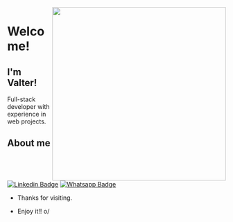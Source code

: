 <img align="right" width="400" height="400" src="https://media.giphy.com/media/LmNwrBhejkK9EFP504/giphy.gif">
 
# Welcome!
 
## I'm Valter!
 
Full-stack developer with experience in web projects.
 
## About me
[![Linkedin Badge](https://img.shields.io/badge/-LinkedIn-blue?style=flat-square&logo=Linkedin&logoColor=white)](https://www.linkedin.com/in/valterandrei/)
[![Whatsapp Badge](https://img.shields.io/badge/-Whatsapp-4CA143?style=flat-square&labelColor=4CA143&logo=whatsapp&logoColor=white)](https://wa.me/5535998514244)
 
- Thanks for visiting. 
 
- Enjoy it!! o/
